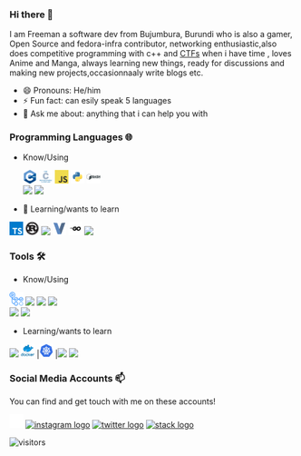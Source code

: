 ### Hi there 👋

I am Freeman a software dev from Bujumbura, Burundi who is also a gamer, Open Source and fedora-infra contributor, networking enthusiastic,also does competitive programming with c++ and [CTFs](https://en.wikipedia.org/wiki/Capture_the_flag) when i have time , loves Anime and Manga, always learning new things, ready for discussions and making new projects,occasionnaaly write blogs etc.

- 😄 Pronouns: He/him
- ⚡ Fun fact: can esily speak 5 languages
- 💬 Ask me about: anything that i can help you with
### Programming Languages 🌐

- Know/Using

  [<img src="https://raw.githubusercontent.com/github/explore/80688e429a7d4ef2fca1e82350fe8e3517d3494d/topics/cpp/cpp.png" alt="cpp logo" width="24">](https://isocpp.org/)   [<img src="https://raw.githubusercontent.com/github/explore/80688e429a7d4ef2fca1e82350fe8e3517d3494d/topics/c/c.png" alt="c logo" width="24">](http://www.open-std.org/jtc1/sc22/wg14/)  [<img src="https://raw.githubusercontent.com/github/explore/80688e429a7d4ef2fca1e82350fe8e3517d3494d/topics/javascript/javascript.png" alt="js logo" width="24">](https://developer.mozilla.org/en-US/docs/Web/JavaScript)    [<img src="https://raw.githubusercontent.com/github/explore/80688e429a7d4ef2fca1e82350fe8e3517d3494d/topics/python/python.png" alt="python logo" width="24">](https://www.python.org/)  [<img src="https://raw.githubusercontent.com/github/explore/80688e429a7d4ef2fca1e82350fe8e3517d3494d/topics/bash/bash.png" alt="bash logo" width="24">](https://www.gnu.org/software/bash/)  
[<img src="https://cdn.worldvectorlogo.com/logos/lua.svg" width='24'>](http://www.lua.org)
[<img src="https://www.clipartmax.com/png/middle/209-2095784_responsive-web-design-html-and-css-icon.png" width='24'>]()<br>
- 🌱 Learning/wants to learn 

 [<img src="https://raw.githubusercontent.com/github/explore/80688e429a7d4ef2fca1e82350fe8e3517d3494d/topics/typescript/typescript.png" alt="ts logo" width="24">](https://www.typescriptlang.org/)   [<img src="https://raw.githubusercontent.com/github/explore/80688e429a7d4ef2fca1e82350fe8e3517d3494d/topics/rust/rust.png" alt="rust logo" width="24">](https://www.rust-lang.org/)
 [<img src='https://w7.pngwing.com/pngs/1015/840/png-transparent-godot-game-engine-video-game-3d-computer-graphics-2d-computer-graphics-%D8%A7%D8%AE%D8%AF%D8%AB%D8%BA-game-3d-computer-graphics-text-thumbnail.png' width='24'>]('https://godotengine.org')
 [<img src="https://raw.githubusercontent.com/github/explore/cfd26557025b2ccaa2d3d25f3e518e29ebea05c5/topics/v/v.png" alt="v logo" width="24">](https://vlang.io/)   [<img src="https://raw.githubusercontent.com/github/explore/cfd26557025b2ccaa2d3d25f3e518e29ebea05c5/topics/go/go.png" alt="go logo" width="24">](https://golang.org/) 
[<img src="https://pbs.twimg.com/profile_images/993555605078994945/Yr-pWI4G.jpg" width='24'>](https://dart.dev)


### Tools 🛠️

- Know/Using

 [<img src="https://raw.githubusercontent.com/Delta456/Delta456/master/img/actions.png" alt="actions logo" width="24">](https://github.com/features/actions) 
[<img src="https://miro.medium.com/max/1200/1*BCZkmZR1_YzDZy22Vn4uUw.png" width='24'>](https://git-scm.com) 
[<img src="https://upload.wikimedia.org/wikipedia/commons/thumb/4/4f/Icon-Vim.svg/2000px-Icon-Vim.svg.png" width='24'>](https://www.vim.org) 
[<img src="https://upload.wikimedia.org/wikipedia/commons/thumb/9/9a/Visual_Studio_Code_1.35_icon.svg/1200px-Visual_Studio_Code_1.35_icon.svg.png" width='24'>](https://code.visualstudio.com)  
[<img src="https://gluonhq.com/wp-content/uploads/2018/05/heroku-logotype-vertical-purple-253x300@2x.png" width='24'>](https://heroku.com) 
[<img src="https://encrypted-tbn0.gstatic.com/images?q=tbn%3AANd9GcSag5gCXbgXwolJH3N83-eP7BMP8GYjVXX8uw&usqp=CAU" width='24'>](https://www.netacad.com/fr/courses/packet-tracer) 

- Learning/wants to learn

[<img src="https://miro.medium.com/proxy/1*ilC2Aqp5sZd1wi0CopD1Hw.png" width='24'>](https://flutter.dev) 
[<img src="https://raw.githubusercontent.com/github/explore/80688e429a7d4ef2fca1e82350fe8e3517d3494d/topics/docker/docker.png" alt="docker logo" width="24">](https://www.docker.com/) |[<img src="https://raw.githubusercontent.com/github/explore/80688e429a7d4ef2fca1e82350fe8e3517d3494d/topics/kubernetes/kubernetes.png" alt="kubernetes logo" width="24">](https://kubernetes.io/) 
|[<img src="https://upload.wikimedia.org/wikipedia/commons/thumb/8/8f/Breezeicons-apps-48-android-studio.svg/1200px-Breezeicons-apps-48-android-studio.svg.png" width='24'>](https://developer.android.com/studio) 
[<img src="https://lh3.googleusercontent.com/AS83amp2lksRnwWL2UvtsBM_z1vcoTVY6BtkPR4Gu5Davwrcujd6zpobRznVomjvVBP0" width='24'>](https://developer.android.com/studio) 


### Social Media Accounts 📫

You can find and get touch with me on these accounts!

 [<img src="https://raw.githubusercontent.com/Delta456/Delta456/master/img/github.png" alt="github logo" width="24">](https://github.com/snow-blade)  [<img src="https://raw.githubusercontent.com/Delta456/Delta456/master/img/instagram.jpg" alt="instagram logo" width="24">](https://www.instagram.com/ucode_257/)
[<img src="https://raw.githubusercontent.com/Delta456/Delta456/master/img/twitter.jpg" alt="twitter logo" width="24">](https://twitter.com/tweepcoder) 
 [<img src="https://raw.githubusercontent.com/Delta456/Delta456/master/img/stack.svg" alt="stack logo" width="24">](https://stackoverflow.com/users/12024660/user12024660)


![visitors](https://visitor-badge.glitch.me/badge?page_id=snow-blade.snow-blade)

